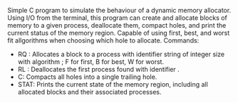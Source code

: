 Simple C program to simulate the behaviour of a dynamic memory allocator. Using I/O from the terminal, this program can create and allocate blocks of memory to a given process, deallocate them, compact holes, and print the current status of the memory region. Capable of using first, best, and worst fit allgorithms when choosing which hole to allocate.
Commands:
- RQ <Process> <Size> <Strategy>: Allocates a block to a process with identifier string <Process> of integer size <Size> with algorithm <Strategy>; F for first, B for best, W for worst.
- RL <Process>: Deallocates the first process found with identifier <Process>.
- C: Compacts all holes into a single trailing hole.
- STAT: Prints the current state of the memory region, including all allocated blocks and their associated processes.
